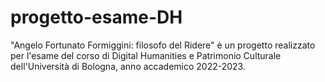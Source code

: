 # progetto-esame-DH

"Angelo Fortunato Formiggini: filosofo del Ridere" è un progetto realizzato per l'esame del corso di Digital Humanities e Patrimonio Culturale dell'Università di Bologna, anno accademico 2022-2023.
